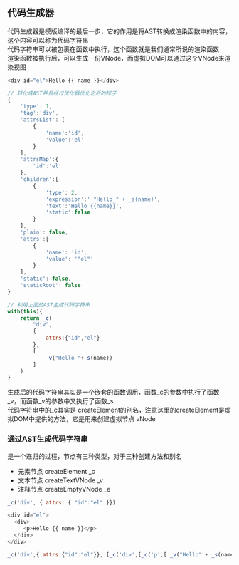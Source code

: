 ## 代码生成器
代码生成器是模版编译的最后一步，它的作用是将AST转换成渲染函数中的内容，这个内容可以称为代码字符串  
代码字符串可以被包裹在函数中执行，这个函数就是我们通常所说的渲染函数  
渲染函数被执行后，可以生成一份VNode，而虚拟DOM可以通过这个VNode来渲染视图  
````js
<div id="el">Hello {{ name }}</div>

// 转化成AST并且经过优化器优化之后的样子
{
    'type': 1,
    'tag':'div',
    'attrsList': [
        {
            'name':'id',
            'value':'el'
        }
    ],
    'attrsMap':{
        'id':'el'
    },
    'children':[
        {
            'type': 2,
            'expression':' "Hello_" + _s(name)',
            'text':'Hello {{name}}',
            'static':false
        }
    ],
    'plain': false,
    'attrs':[
        {
            'name': 'id',
            'value': '"el"'
        }
    ],
    'static': false,
    'staticRoot': false
}

// 利用上面的AST生成代码字符串
with(this){
    return _c(
        "div",
        {
            attrs:{"id","el"}
        },
        [
            _v("Hello "+_s(name))
        ]
    )
}
````
生成后的代码字符串其实是一个嵌套的函数调用，函数_c的参数中执行了函数_v，而函数_v的参数中又执行了函数_s  
代码字符串中的_c其实是 createElement的别名，注意这里的createElement是虚拟DOM中提供的方法，它是用来创建虚拟节点 vNode
### 通过AST生成代码字符串
是一个递归的过程，节点有三种类型，对于三种创建方法和别名
* 元素节点 createElement _c
* 文本节点 createTextVNode _v
* 注释节点 createEmptyVNode _e

````js
_c('div', { attrs: { "id":"el" }})

<div id="el">
  <div>
     <p>Hello {{ name }}</p>
  </div>
</div>

_c('div',{ attrs:{"id":"el"}}, [_c('div',[_c('p',[ _v("Hello" + _s(name))])])])
````